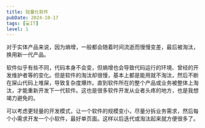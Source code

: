 ```yaml
---
title: 轻量化软件
pubDate: 2024-10-17
tags: [💻IT]
level: 1
---
```


对于实体产品来说，因为熵增，一般都会随着时间流逝而慢慢变差，最后被淘汰，换用新一代产品。

软件似乎有些不同，代码本身不会变，但熵增也会导致代码运行的环境、曾经的开发维护者等的变化。但是软件的淘汰却很慢，基本上都是能用就不淘汰，然后不断在屎山代码上堆屎，导致复杂度爆炸。直到软件所在的整个产品或业务被整体上淘汰，才能重新开发下一代软件。这也是很多软件开发从业者头疼的地方，也是我想竭力避免的。

可以考虑更轻量的开发模式，让一个软件的规模变小，尽量分拆业务需求，然后每个小需求开发一个小软件，最好单页面。这样以后迭代或淘汰起来就方便很多了。
